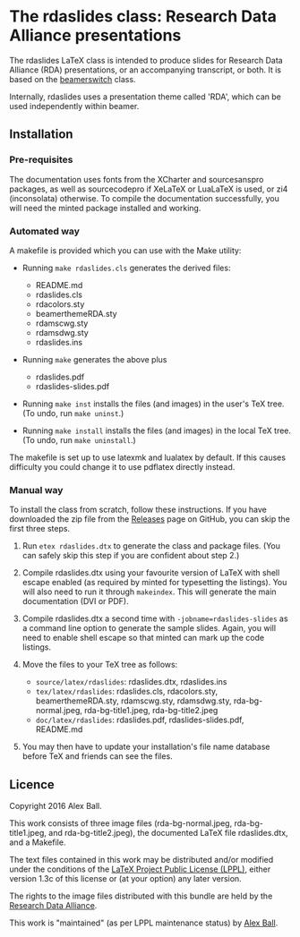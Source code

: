 The rdaslides class: Research Data Alliance presentations
=========================================================

The rdaslides LaTeX class is intended to produce slides for Research
Data Alliance (RDA) presentations, or an accompanying transcript, or both.
It is based on the [beamerswitch] class.

Internally, rdaslides uses a presentation theme called 'RDA',
which can be used independently within beamer.

Installation
------------

### Pre-requisites ###

The documentation uses fonts from the XCharter and sourcesanspro
packages, as well as sourcecodepro if XeLaTeX or LuaLaTeX is used,
or zi4 (inconsolata) otherwise. To compile the documentation
successfully, you will need the minted package installed and working.

### Automated way ###

A makefile is provided which you can use with the Make utility:

  * Running `make rdaslides.cls` generates the derived files:

      - README.md
      - rdaslides.cls
      - rdacolors.sty
      - beamerthemeRDA.sty
      - rdamscwg.sty
      - rdamsdwg.sty
      - rdaslides.ins

  * Running `make` generates the above plus

      - rdaslides.pdf
      - rdaslides-slides.pdf

  * Running `make inst` installs the files (and images) in the user's
    TeX tree.  (To undo, run `make uninst`.)
  * Running `make install` installs the files (and images) in the
    local TeX tree. (To undo, run `make uninstall`.)

The makefile is set up to use latexmk and lualatex by default.
If this causes difficulty you could change it to use pdflatex directly
instead.

### Manual way ###

To install the class from scratch, follow these instructions. If you have
downloaded the zip file from the [Releases] page on GitHub, you can skip the
first three steps.

 1. Run `etex rdaslides.dtx` to generate the class and package files. (You can
    safely skip this step if you are confident about step 2.)

 2. Compile rdaslides.dtx using your favourite version of LaTeX with shell
    escape enabled (as required by minted for typesetting the listings). You
    will also need to run it through `makeindex`. This will generate the main
    documentation (DVI or PDF).

 3. Compile rdaslides.dtx a second time with `-jobname=rdaslides-slides`
    as a command line option to generate the sample slides. Again, you will
    need to enable shell escape so that minted can mark up the code listings.

 4. Move the files to your TeX tree as follows:

      - `source/latex/rdaslides`:
        rdaslides.dtx,
        rdaslides.ins
      - `tex/latex/rdaslides`:
        rdaslides.cls,
        rdacolors.sty,
        beamerthemeRDA.sty,
        rdamscwg.sty,
        rdamsdwg.sty,
        rda-bg-normal.jpeg,
        rda-bg-title1.jpeg,
        rda-bg-title2.jpeg
      - `doc/latex/rdaslides`:
        rdaslides.pdf,
        rdaslides-slides.pdf,
        README.md

 5. You may then have to update your installation's file name database
    before TeX and friends can see the files.

Licence
-------

Copyright 2016 Alex Ball.

This work consists of three image files (rda-bg-normal.jpeg,
rda-bg-title1.jpeg, and rda-bg-title2.jpeg), the documented LaTeX file
rdaslides.dtx, and a Makefile.

The text files contained in this work may be distributed and/or modified
under the conditions of the [LaTeX Project Public License (LPPL)][lppl],
either version 1.3c of this license or (at your option) any later
version.

The rights to the image files distributed with this bundle are held by
the [Research Data Alliance][rda].

This work is "maintained" (as per LPPL maintenance status) by
[Alex Ball][me].

[beamerswitch]: https://github.com/alex-ball/beamerswitch
[Releases]: https://github.com/alex-ball/rdaslides/releases
[lppl]: http://www.latex-project.org/lppl.txt
[rda]: https://rd-alliance.org/
[me]: http://alexball.me.uk/

